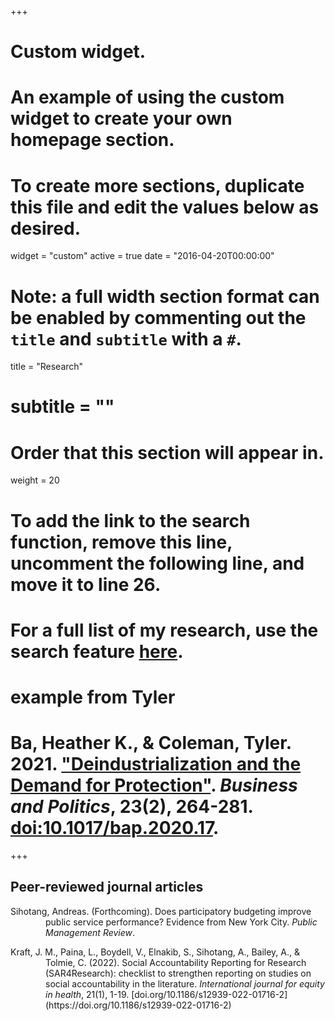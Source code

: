 +++
# Custom widget.
# An example of using the custom widget to create your own homepage section.
# To create more sections, duplicate this file and edit the values below as desired.
widget = "custom"
active = true
date = "2016-04-20T00:00:00"

# Note: a full width section format can be enabled by commenting out the `title` and `subtitle` with a `#`.
title = "Research"
# subtitle = ""


# Order that this section will appear in.
weight = 20

# To add the link to the search function, remove this line, uncomment the following line, and move it to line 26.
# For a full list of my research, use the search feature [here](https://www.jacobauthement.com/publication).

# example from Tyler
# Ba, Heather K., & Coleman, Tyler. 2021. ["Deindustrialization and the Demand for Protection"](https://www.tyler-coleman.com/publication/bacoleman2021). _Business and Politics_, 23(2), 264-281. [doi:10.1017/bap.2020.17](https://doi.org/10.1017/bap.2020.17).


+++
<h2>Peer-reviewed journal articles</h2>

<div style="padding-left: 4em; text-indent: -4em;">

<p>Sihotang, Andreas. (Forthcoming). Does participatory budgeting improve public service performance? Evidence from New York City.</a> <i>Public Management Review</i>. 
  
<p>Kraft, J. M., Paina, L., Boydell, V., Elnakib, S., Sihotang, A., Bailey, A., & Tolmie, C. (2022). Social Accountability Reporting for Research (SAR4Research): checklist to strengthen reporting on studies on social accountability in the literature.</a> <i>International journal for equity in health</i>, 21(1), 1-19. [doi.org/10.1186/s12939-022-01716-2](https://doi.org/10.1186/s12939-022-01716-2) </p>


</div>
